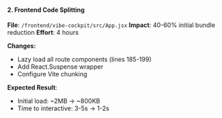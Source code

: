 #### 2. Frontend Code Splitting

**File**: `/frontend/vibe-cockpit/src/App.jsx`
**Impact**: 40-60% initial bundle reduction
**Effort**: 4 hours

**Changes:**

- Lazy load all route components (lines 185-199)
- Add React.Suspense wrapper
- Configure Vite chunking

**Expected Result**:

- Initial load: ~2MB → ~800KB
- Time to interactive: 3-5s → 1-2s
